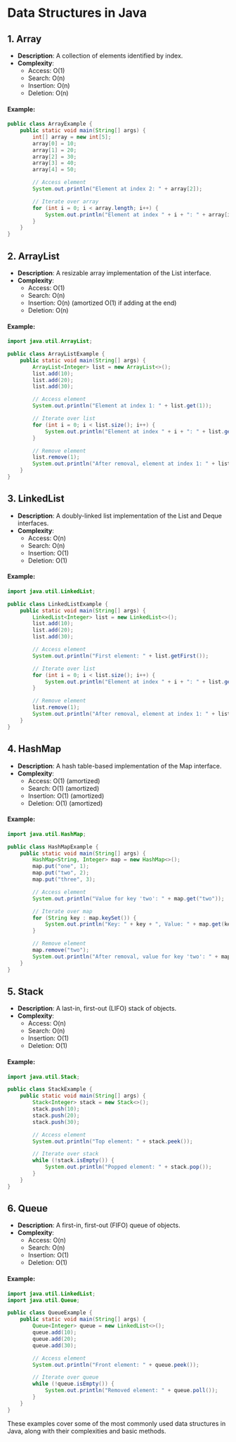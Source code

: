 # Data Structures in Java

## 1. Array
- **Description**: A collection of elements identified by index.
- **Complexity**:
  - Access: O(1)
  - Search: O(n)
  - Insertion: O(n)
  - Deletion: O(n)

#### Example:
```java
public class ArrayExample {
    public static void main(String[] args) {
        int[] array = new int[5];
        array[0] = 10;
        array[1] = 20;
        array[2] = 30;
        array[3] = 40;
        array[4] = 50;

        // Access element
        System.out.println("Element at index 2: " + array[2]);

        // Iterate over array
        for (int i = 0; i < array.length; i++) {
            System.out.println("Element at index " + i + ": " + array[i]);
        }
    }
}
```

## 2. ArrayList
- **Description**: A resizable array implementation of the List interface.
- **Complexity**:
  - Access: O(1)
  - Search: O(n)
  - Insertion: O(n) (amortized O(1) if adding at the end)
  - Deletion: O(n)

#### Example:
```java
import java.util.ArrayList;

public class ArrayListExample {
    public static void main(String[] args) {
        ArrayList<Integer> list = new ArrayList<>();
        list.add(10);
        list.add(20);
        list.add(30);

        // Access element
        System.out.println("Element at index 1: " + list.get(1));

        // Iterate over list
        for (int i = 0; i < list.size(); i++) {
            System.out.println("Element at index " + i + ": " + list.get(i));
        }

        // Remove element
        list.remove(1);
        System.out.println("After removal, element at index 1: " + list.get(1));
    }
}
```

## 3. LinkedList
- **Description**: A doubly-linked list implementation of the List and Deque interfaces.
- **Complexity**:
  - Access: O(n)
  - Search: O(n)
  - Insertion: O(1)
  - Deletion: O(1)

#### Example:
```java
import java.util.LinkedList;

public class LinkedListExample {
    public static void main(String[] args) {
        LinkedList<Integer> list = new LinkedList<>();
        list.add(10);
        list.add(20);
        list.add(30);

        // Access element
        System.out.println("First element: " + list.getFirst());

        // Iterate over list
        for (int i = 0; i < list.size(); i++) {
            System.out.println("Element at index " + i + ": " + list.get(i));
        }

        // Remove element
        list.remove(1);
        System.out.println("After removal, element at index 1: " + list.get(1));
    }
}
```

## 4. HashMap
- **Description**: A hash table-based implementation of the Map interface.
- **Complexity**:
  - Access: O(1) (amortized)
  - Search: O(1) (amortized)
  - Insertion: O(1) (amortized)
  - Deletion: O(1) (amortized)

#### Example:
```java
import java.util.HashMap;

public class HashMapExample {
    public static void main(String[] args) {
        HashMap<String, Integer> map = new HashMap<>();
        map.put("one", 1);
        map.put("two", 2);
        map.put("three", 3);

        // Access element
        System.out.println("Value for key 'two': " + map.get("two"));

        // Iterate over map
        for (String key : map.keySet()) {
            System.out.println("Key: " + key + ", Value: " + map.get(key));
        }

        // Remove element
        map.remove("two");
        System.out.println("After removal, value for key 'two': " + map.get("two"));
    }
}
```

## 5. Stack
- **Description**: A last-in, first-out (LIFO) stack of objects.
- **Complexity**:
  - Access: O(n)
  - Search: O(n)
  - Insertion: O(1)
  - Deletion: O(1)

#### Example:
```java
import java.util.Stack;

public class StackExample {
    public static void main(String[] args) {
        Stack<Integer> stack = new Stack<>();
        stack.push(10);
        stack.push(20);
        stack.push(30);

        // Access element
        System.out.println("Top element: " + stack.peek());

        // Iterate over stack
        while (!stack.isEmpty()) {
            System.out.println("Popped element: " + stack.pop());
        }
    }
}
```

## 6. Queue
- **Description**: A first-in, first-out (FIFO) queue of objects.
- **Complexity**:
  - Access: O(n)
  - Search: O(n)
  - Insertion: O(1)
  - Deletion: O(1)

#### Example:
```java
import java.util.LinkedList;
import java.util.Queue;

public class QueueExample {
    public static void main(String[] args) {
        Queue<Integer> queue = new LinkedList<>();
        queue.add(10);
        queue.add(20);
        queue.add(30);

        // Access element
        System.out.println("Front element: " + queue.peek());

        // Iterate over queue
        while (!queue.isEmpty()) {
            System.out.println("Removed element: " + queue.poll());
        }
    }
}
```

These examples cover some of the most commonly used data structures in Java, along with their complexities and basic methods.
